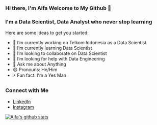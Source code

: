 ### Hi there, I'm Alfa Welcome to My Github 👋

### I'm a Data Scientist, Data Analyst who never stop learning

Here are some ideas to get you started:

- 🔭 I’m currently working on Telkom Indonesia as a Data Scientist
- 🌱 I’m currently learning Data Scientist
- 👯 I’m looking to collaborate on Data Scientist
- 🤔 I’m looking for help with Data Engineering
- 💬 Ask me about Anything
- 😄 Pronouns: He/Him
- ⚡ Fun fact: I'm a Yes Man

### Connect with Me

* [LinkedIn](https://www.linkedin.com/in/alfazrin-banapon-9a953b147/) 
* [Instagram](https://www.instagram.com/alfazrinb/)

[![Alfa's github stats](https://github-readme-stats.vercel.app/api?username=alfazrinb)](https://github.com/alfazrinb/github-readme-stats)
